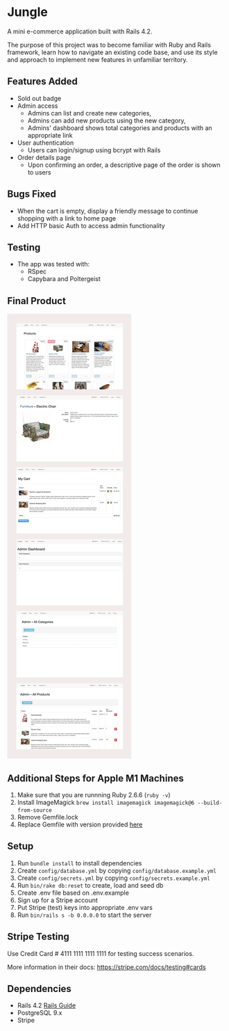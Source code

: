# Jungle

A mini e-commerce application built with Rails 4.2.

The purpose of this project was to become familiar with Ruby and Rails framework, learn how to navigate an existing code base, and use its style and approach to implement new features in unfamiliar territory. 


## Features Added
- Sold out badge 
- Admin access
  - Admins can list and create new categories,
  - Admins can add new products using the new category,
  - Admins' dashboard shows total categories and products with an appropriate link
- User authentication
  - Users can login/signup using bcrypt with Rails
- Order details page
  - Upon confirming an order, a descriptive page of the order is shown to users 


## Bugs Fixed
- When the cart is empty, display a friendly message to continue shopping with a link to home page
- Add HTTP basic Auth to access admin functionality


## Testing
- The app was tested with:
  - RSpec
  - Capybara and Poltergeist

 ## Final Product

 !["App"](https://github.com/Mojdehh/jungle-rails/blob/master/docs/Jungle.png)


## Additional Steps for Apple M1 Machines

1. Make sure that you are runnning Ruby 2.6.6 (`ruby -v`)
1. Install ImageMagick `brew install imagemagick imagemagick@6 --build-from-source`
2. Remove Gemfile.lock
3. Replace Gemfile with version provided [here](https://gist.githubusercontent.com/FrancisBourgouin/831795ae12c4704687a0c2496d91a727/raw/ce8e2104f725f43e56650d404169c7b11c33a5c5/Gemfile)

## Setup

1. Run `bundle install` to install dependencies
2. Create `config/database.yml` by copying `config/database.example.yml`
3. Create `config/secrets.yml` by copying `config/secrets.example.yml`
4. Run `bin/rake db:reset` to create, load and seed db
5. Create .env file based on .env.example
6. Sign up for a Stripe account
7. Put Stripe (test) keys into appropriate .env vars
8. Run `bin/rails s -b 0.0.0.0` to start the server

## Stripe Testing

Use Credit Card # 4111 1111 1111 1111 for testing success scenarios.

More information in their docs: <https://stripe.com/docs/testing#cards>

## Dependencies

* Rails 4.2 [Rails Guide](http://guides.rubyonrails.org/v4.2/)
* PostgreSQL 9.x
* Stripe
